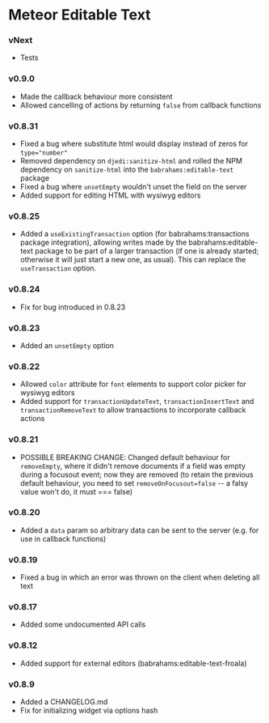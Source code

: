 Meteor Editable Text
====================

### vNext

- Tests

### v0.9.0

- Made the callback behaviour more consistent
- Allowed cancelling of actions by returning `false` from callback functions

### v0.8.31

- Fixed a bug where substitute html would display instead of zeros for `type="number"`
- Removed dependency on `djedi:sanitize-html` and rolled the NPM dependency on `sanitize-html` into the `babrahams:editable-text` package
- Fixed a bug where `unsetEmpty` wouldn't unset the field on the server
- Added support for editing HTML with wysiwyg editors 

### v0.8.25

- Added a `useExistingTransaction` option (for babrahams:transactions package integration), allowing writes made by the babrahams:editable-text package to be part of a larger transaction (if one is already started; otherwise it will just start a new one, as usual). This can replace the `useTransaction` option.

### v0.8.24

- Fix for bug introduced in 0.8.23

### v0.8.23

- Added an `unsetEmpty` option

### v0.8.22

- Allowed `color` attribute for `font` elements to support color picker for wysiwyg editors
- Added support for `transactionUpdateText`, `transactionInsertText` and `transactionRemoveText` to allow transactions to incorporate callback actions

### v0.8.21

- POSSIBLE BREAKING CHANGE: Changed default behaviour for `removeEmpty`, where it didn't remove documents if a field was empty during a focusout event; now they are removed (to retain the previous default behaviour, you need to set `removeOnFocusout=false` -- a falsy value won't do, it must === false)

### v0.8.20

- Added a `data` param so arbitrary data can be sent to the server (e.g. for use in callback functions)

### v0.8.19

- Fixed a bug in which an error was thrown on the client when deleting all text

### v0.8.17

- Added some undocumented API calls

### v0.8.12

- Added support for external editors (babrahams:editable-text-froala)

### v0.8.9

- Added a CHANGELOG.md
- Fix for initializing widget via options hash